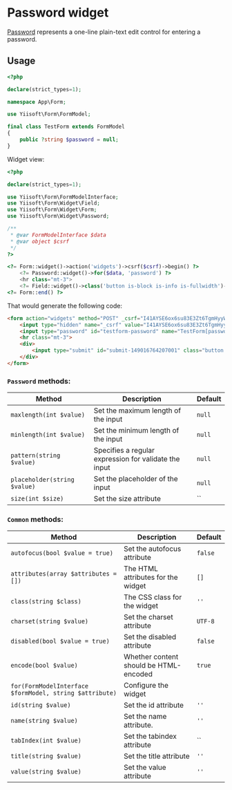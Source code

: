 # Password widget

[Password](https://www.w3.org/TR/2012/WD-html-markup-20120329/input.password.html#input.password) represents a one-line plain-text edit control for entering a password.

## Usage

```php
<?php

declare(strict_types=1);

namespace App\Form;

use Yiisoft\Form\FormModel;

final class TestForm extends FormModel
{
    public ?string $password = null;
}
```

Widget view:

```php
<?php

declare(strict_types=1);

use Yiisoft\Form\FormModelInterface;
use Yiisoft\Form\Widget\Field;
use Yiisoft\Form\Widget\Form;
use Yiisoft\Form\Widget\Password;

/**
 * @var FormModelInterface $data
 * @var object $csrf
 */
?>

<?= Form::widget()->action('widgets')->csrf($csrf)->begin() ?>
    <?= Password::widget()->for($data, 'password') ?>
    <hr class="mt-3">
    <?= Field::widget()->class('button is-block is-info is-fullwidth')->submitButton()->value('Save') ?>
<?= Form::end() ?>
```

That would generate the following code:

```html
<form action="widgets" method="POST" _csrf="I41AYSE6ox6su83E3Zt6TgmHyyWTbTuj177G5b40esdT4ixXEmn1SOrUnrLt_hgcevWITtsyV_Wd9Key-lkxrQ==">
    <input type="hidden" name="_csrf" value="I41AYSE6ox6su83E3Zt6TgmHyyWTbTuj177G5b40esdT4ixXEmn1SOrUnrLt_hgcevWITtsyV_Wd9Key-lkxrQ==">
    <input type="password" id="testform-password" name="TestForm[password]">
    <hr class="mt-3">
    <div>
        <input type="submit" id="submit-149016764207001" class="button is-block is-info is-fullwidth" name="submit-149016764207001" value="Save">
    </div>
</form>
```

### `Password` methods:

Method | Description | Default
-------|-------------|---------
`maxlength(int $value)` | Set the maximum length of the input | `null`
`minlength(int $value)` | Set the minimum length of the input | `null`
`pattern(string $value)` | Specifies a regular expression for validate the input | `null`
`placeholder(string $value)` | Set the placeholder of the input | `null`
`size(int $size)` | Set the size attribute | ``

### `Common` methods:

Method | Description | Default
-------|-------------|---------
`autofocus(bool $value = true)` | Set the autofocus attribute | `false`
`attributes(array $attributes = [])` | The HTML attributes for the widget | `[]`
`class(string $class)` | The CSS class for the widget | `''`
`charset(string $value)` | Set the charset attribute | `UTF-8`
`disabled(bool $value = true)` | Set the disabled attribute | `false`
`encode(bool $value)` | Whether content should be HTML-encoded | `true`
`for(FormModelInterface $formModel, string $attribute)` | Configure the widget |
`id(string $value)` | Set the id attribute | `''`
`name(string $value)` | Set the name attribute. | `''`
`tabIndex(int $value)` | Set the tabindex attribute | ``
`title(string $value)` | Set the title attribute | `''`
`value(string $value)` | Set the value attribute | `''`
